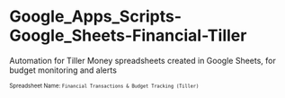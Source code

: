 # Google_Apps_Scripts-Google_Sheets-Financial-Tiller
Automation for Tiller Money spreadsheets created in Google Sheets, for budget monitoring and alerts

<sup><sub>Spreadsheet Name: `Financial Transactions & Budget Tracking (Tiller)`</sup></sub>
